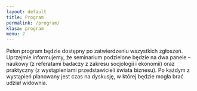```yaml
---
layout: default
title: Program
permalink: /program/
klasa: program
menu: 2
---
```


Pełen program będzie dostępny po zatwierdzeniu wszystkich zgłoszeń. Uprzejmie informujemy, że seminarium podzielone będzie na dwa panele – naukowy (z referatami badaczy z zakresu socjologii i ekonomii) oraz praktyczny (z wystąpieniami przedstawicieli świata biznesu). Po każdym z wystąpień planowany jest czas na dyskusję, w której będzie mogła brać udział widownia.